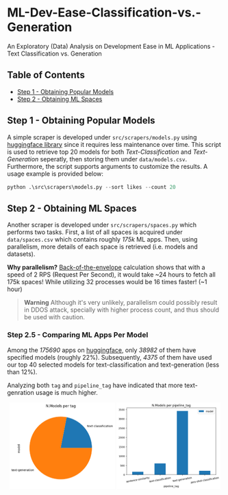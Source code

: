 # ML-Dev-Ease-Classification-vs.-Generation
An Exploratory (Data) Analysis on Development Ease in ML Applications - Text Classification vs. Generation


## Table of Contents
- [Step 1 - Obtaining Popular Models](https://github.com/keivanipchihagh/ML-Dev-Ease-Classification-vs.-Generation#step-1---obtaining-popular-models)
- [Step 2 - Obtaining ML Spaces](https://github.com/keivanipchihagh/ML-Dev-Ease-Classification-vs.-Generation#step-2---obtaining-ml-spaces)



## Step 1 - Obtaining Popular Models
A simple scraper is developed under `src/scrapers/models.py` using [huggingface library](https://pypi.org/project/huggingface-hub/) since it requires less maintenance over time. This script is used to retrieve top 20 models for both *Text-Classification* and *Text-Generation* seperatly, then storing them under `data/models.csv`. Furthermore, the script supports arguments to customize the results. A usage example is provided below:

```python
python .\src\scrapers\models.py --sort likes --count 20
```

## Step 2 - Obtaining ML Spaces
Another scraper is developed under `src/scrapers/spaces.py` which performs two tasks. First, a list of all spaces is acquired under `data/spaces.csv` which contains roughly *175k* ML apps. Then, using parallelism, more details of each space is retrieved (i.e. models and datasets).

**Why parallelism?** [Back-of-the-envelope](https://en.wikipedia.org/wiki/Back-of-the-envelope_calculation) calculation shows that with a speed of 2 RPS (Request Per Second), it would take ~24 hours to fetch all 175k spaces! While utilizing 32 processes would be 16 times faster! (~1 hour)

> **Warning**
> Although it's very unlikely, parallelism could possibly result in DDOS attack, specially with higher process count, and thus should be used with caution.

### Step 2.5 - Comparing ML Apps Per Model
Among the *175690* apps on [huggingface](https://huggingface.co/), only *38982* of them have specified models (roughly 22%). Subsequently, *4375* of them have used our top 40 selected models for text-classification and text-generation (less than 12%).

Analyzing both `tag` and `pipeline_tag` have indicated that more text-genration usage is much higher.

<p float="left" style="text-align:center">
  <img src="assets/img/tag.png" width="49%" /> 
  <img src="assets/img/pipeline_tag.png" width="48.3%" />
</p>